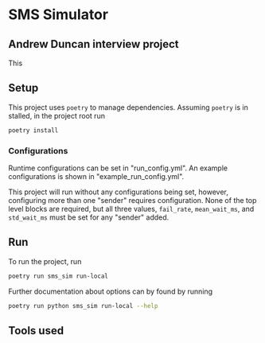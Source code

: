 # SMS Simulator

## Andrew Duncan interview project

This

## Setup

This project uses `poetry` to manage dependencies. Assuming `poetry` is in stalled, in the project root run

```bash
poetry install
```

### Configurations

Runtime configurations can be set in "run_config.yml". An example configurations is shown in "example_run_config.yml".

This project will run without any configurations being set, however, configuring more than one "sender" requires
configuration. None of the top level blocks are required, but all three values, `fail_rate`, `mean_wait_ms`, and
`std_wait_ms` must be set for any "sender" added.

## Run

To run the project, run

```bash
poetry run sms_sim run-local
```

Further documentation about options can by found by running

```bash
poetry run python sms_sim run-local --help
```

## Tools used

